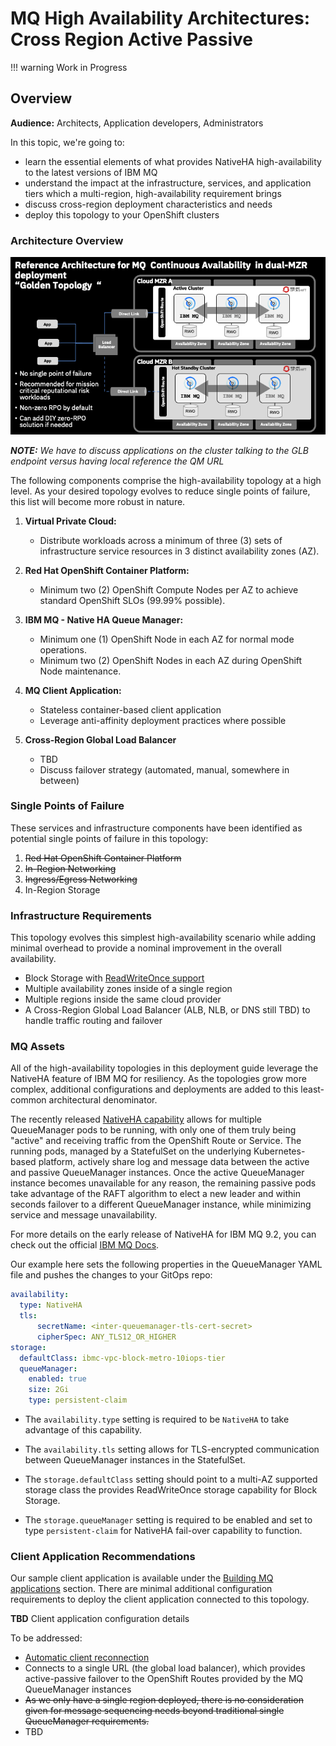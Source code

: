 # MQ High Availability Architectures: Cross Region Active Passive
<!--- cSpell:ignore clusterrole Jmeter kubeseal namespace queuemanager clusterrolebinding SPOFs MTTR MTBF qube cntk autoplay allowfullscreen -->

!!! warning
      Work in Progress

## Overview

**Audience:** Architects, Application developers, Administrators

In this topic, we're going to:

- learn the essential elements of what provides NativeHA high-availability to the latest versions of IBM MQ
- understand the impact at the infrastructure, services, and application tiers which a multi-region, high-availability requirement brings
- discuss cross-region deployment characteristics and needs
- deploy this topology to your OpenShift clusters

### Architecture Overview

![ha2-overview](./images/ha2-cr-ap-old.png)

_**NOTE:** We have to discuss applications on the cluster talking to the GLB endpoint versus having local reference the QM URL_

The following components comprise the high-availability topology at a high level. As your desired topology evolves to reduce single points of failure, this list will become more robust in nature.

1. **Virtual Private Cloud:**
    - Distribute workloads across a minimum of three (3) sets of infrastructure service resources in 3 distinct availability zones (AZ).

2. **Red Hat OpenShift Container Platform:**
    - Minimum two (2) OpenShift Compute Nodes per AZ to achieve standard OpenShift SLOs (99.99% possible).

3. **IBM MQ - Native HA Queue Manager:**
    - Minimum one (1) OpenShift Node in each AZ for normal mode operations.
    - Minimum two (2) OpenShift Nodes in each AZ during OpenShift Node maintenance.

4. **MQ Client Application:**
    - Stateless container-based client application
    - Leverage anti-affinity deployment practices where possible

5. **Cross-Region Global Load Balancer**
    - TBD
    - Discuss failover strategy (automated, manual, somewhere in between)

### Single Points of Failure

These services and infrastructure components have been identified as potential single points of failure in this topology:

1. <strike>Red Hat OpenShift Container Platform</strike>
2. <strike>In-Region Networking</strike>
3. <strike>Ingress/Egress Networking</strike>
4. In-Region Storage

### Infrastructure Requirements

This topology evolves this simplest high-availability scenario while adding minimal overhead to provide a nominal improvement in the overall availability.

- Block Storage with [ReadWriteOnce support](https://kubernetes.io/docs/concepts/storage/persistent-volumes/#access-modes)
- Multiple availability zones inside of a single region
- Multiple regions inside the same cloud provider
- A Cross-Region Global Load Balancer (ALB, NLB, or DNS still TBD) to handle traffic routing and failover

### MQ Assets

All of the high-availability topologies in this deployment guide leverage the NativeHA feature of IBM MQ for resiliency. As the topologies grow more complex, additional configurations and deployments are added to this least-common architectural denominator.

The recently released [NativeHA capability](https://www.ibm.com/docs/en/ibm-mq/9.2?topic=openshift-native-ha-early-release) allows for multiple QueueManager pods to be running, with only one of them truly being "active" and receiving traffic from the OpenShift Route or Service. The running pods, managed by a StatefulSet on the underlying Kubernetes-based platform,  actively share log and message data between the active and passive QueueManager instances. Once the active QueueManager instance becomes unavailable for any reason, the remaining passive pods take advantage of the RAFT algorithm to elect a new leader and within seconds failover to a different QueueManager instance, while minimizing service and message unavailability.

For more details on the early release of NativeHA for IBM MQ 9.2, you can check out the official [IBM MQ Docs](https://www.ibm.com/docs/en/ibm-mq/9.2?topic=openshift-native-ha-early-release).

Our example here sets the following properties in the QueueManager YAML file and pushes the changes to your GitOps repo:

```yaml
availability:
  type: NativeHA
  tls:
      secretName: <inter-queuemanager-tls-cert-secret>
      cipherSpec: ANY_TLS12_OR_HIGHER
storage:
  defaultClass: ibmc-vpc-block-metro-10iops-tier
  queueManager:
    enabled: true
    size: 2Gi
    type: persistent-claim
```

- The `availability.type` setting is required to be `NativeHA` to take advantage of this capability.

- The `availability.tls` setting allows for TLS-encrypted communication between QueueManager instances in the StatefulSet.

- The `storage.defaultClass` setting should point to a multi-AZ supported storage class the provides ReadWriteOnce storage capability for Block Storage.

- The `storage.queueManager` setting is required to be enabled and set to type `persistent-claim` for NativeHA fail-over capability to function.

### Client Application Recommendations

Our sample client application is available under the [Building MQ applications](../app-pipeline/topic1.md) section. There are minimal additional configuration requirements to deploy the client application connected to this topology.

**TBD** Client application configuration details

To be addressed:

- [Automatic client reconnection](https://www.ibm.com/docs/en/ibm-mq/9.2?topic=restart-automatic-client-reconnection)
- Connects to a single URL (the global load balancer), which provides active-passive failover to the OpenShift Routes provided by the MQ QueueManager instances
- <strike>As we only have a single region deployed, there is no consideration given for message sequencing needs beyond traditional single QueueManager requirements.</strike>
- TBD
